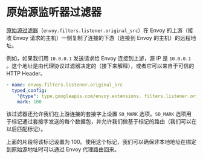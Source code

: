 # 原始源监听器过滤器

[原始源过滤器](https://www.envoyproxy.io/docs/envoy/latest/configuration/listeners/listener_filters/original_src_filter)（`envoy.filters.listener.original_src`）在 Envoy 的上游（接收 Envoy 请求的主机）一侧复制了连接的下游（连接到 Envoy 的主机）的远程地址。

例如，如果我们用 `10.0.0.1`  发送请求给 Envoy 连接到上游，源 IP 是 `10.0.0.1` 。这个地址是由代理协议过滤器决定的（接下来解释），或者它可以来自于可信的 HTTP  Header。

```yaml
- name: envoy.filters.listener.original_src
  typed_config:
    "@type": type.googleapis.com/envoy.extensions. filters.listener.original_src.v3.OriginalSrc
    mark: 100
```

该过滤器还允许我们在上游连接的套接字上设置 `SO_MARK` 选项。`SO_MARK` 选项用于标记通过套接字发送的每个数据包，并允许我们做基于标记的路由（我们可以在以后匹配标记）。

上面的片段将该标记设置为 100。使用这个标记，我们可以确保非本地地址在绑定到原始源地址时可以通过 Envoy 代理路由回来。
